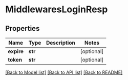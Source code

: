 # MiddlewaresLoginResp


## Properties
Name | Type | Description | Notes
------------ | ------------- | ------------- | -------------
**expire** | **str** |  | [optional] 
**token** | **str** |  | [optional] 

[[Back to Model list]](../README.md#documentation-for-models) [[Back to API list]](../README.md#documentation-for-api-endpoints) [[Back to README]](../README.md)


